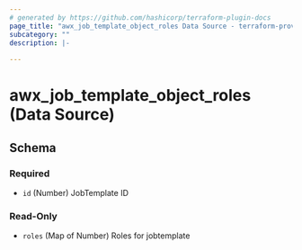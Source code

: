 ```yaml
---
# generated by https://github.com/hashicorp/terraform-plugin-docs
page_title: "awx_job_template_object_roles Data Source - terraform-provider-awx"
subcategory: ""
description: |-
  
---
```


# awx_job_template_object_roles (Data Source)





<!-- schema generated by tfplugindocs -->
## Schema

### Required

- `id` (Number) JobTemplate ID

### Read-Only

- `roles` (Map of Number) Roles for jobtemplate


